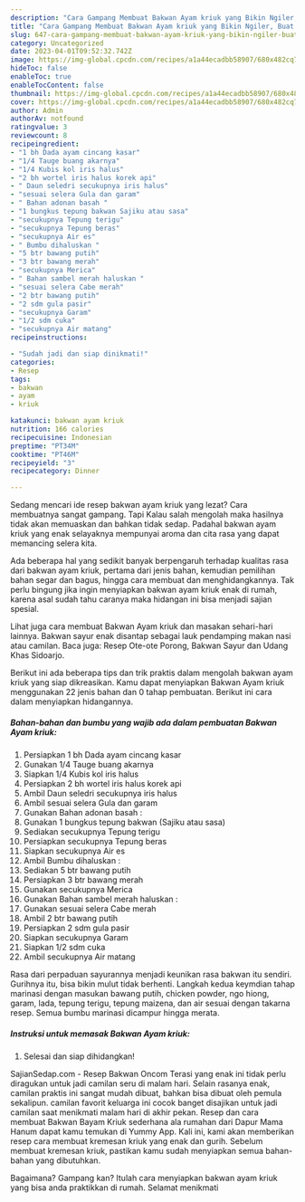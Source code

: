 ```yaml
---
description: "Cara Gampang Membuat Bakwan Ayam kriuk yang Bikin Ngiler, Buat Buka Puasa Menggugah Selera"
title: "Cara Gampang Membuat Bakwan Ayam kriuk yang Bikin Ngiler, Buat Buka Puasa Menggugah Selera"
slug: 647-cara-gampang-membuat-bakwan-ayam-kriuk-yang-bikin-ngiler-buat-buka-puasa-menggugah-selera
category: Uncategorized
date: 2023-04-01T09:52:32.742Z
image: https://img-global.cpcdn.com/recipes/a1a44ecadbb58907/680x482cq70/bakwan-ayam-kriuk-foto-resep-utama.jpg
hideToc: false
enableToc: true
enableTocContent: false
thumbnail: https://img-global.cpcdn.com/recipes/a1a44ecadbb58907/680x482cq70/bakwan-ayam-kriuk-foto-resep-utama.jpg
cover: https://img-global.cpcdn.com/recipes/a1a44ecadbb58907/680x482cq70/bakwan-ayam-kriuk-foto-resep-utama.jpg
author: Admin
authorAv: notfound
ratingvalue: 3
reviewcount: 8
recipeingredient:
- "1 bh Dada ayam cincang kasar"
- "1/4 Tauge buang akarnya"
- "1/4 Kubis kol iris halus"
- "2 bh wortel iris halus korek api"
- " Daun seledri secukupnya iris halus"
- "sesuai selera Gula dan garam"
- " Bahan adonan basah "
- "1 bungkus tepung bakwan Sajiku atau sasa"
- "secukupnya Tepung terigu"
- "secukupnya Tepung beras"
- "secukupnya Air es"
- " Bumbu dihaluskan "
- "5 btr bawang putih"
- "3 btr bawang merah"
- "secukupnya Merica"
- " Bahan sambel merah haluskan "
- "sesuai selera Cabe merah"
- "2 btr bawang putih"
- "2 sdm gula pasir"
- "secukupnya Garam"
- "1/2 sdm cuka"
- "secukupnya Air matang"
recipeinstructions:

- "Sudah jadi dan siap dinikmati!"
categories:
- Resep
tags:
- bakwan
- ayam
- kriuk

katakunci: bakwan ayam kriuk 
nutrition: 166 calories
recipecuisine: Indonesian
preptime: "PT34M"
cooktime: "PT46M"
recipeyield: "3"
recipecategory: Dinner

---
```



Sedang mencari ide resep bakwan ayam kriuk yang lezat? Cara membuatnya sangat gampang. Tapi Kalau salah mengolah maka hasilnya tidak akan memuaskan dan bahkan tidak sedap. Padahal bakwan ayam kriuk yang enak selayaknya mempunyai aroma dan cita rasa yang dapat memancing selera kita.


Ada beberapa hal yang sedikit banyak berpengaruh terhadap kualitas rasa dari bakwan ayam kriuk, pertama dari jenis bahan, kemudian pemilihan bahan segar dan bagus, hingga cara membuat dan menghidangkannya. Tak perlu bingung jika ingin menyiapkan bakwan ayam kriuk enak di rumah, karena asal sudah tahu caranya maka hidangan ini bisa menjadi sajian spesial.

Lihat juga cara membuat Bakwan Ayam kriuk dan masakan sehari-hari lainnya. Bakwan sayur enak disantap sebagai lauk pendamping makan nasi atau camilan. Baca juga: Resep Ote-ote Porong, Bakwan Sayur dan Udang Khas Sidoarjo.


Berikut ini ada beberapa tips dan trik praktis dalam mengolah bakwan ayam kriuk yang siap dikreasikan. Kamu dapat menyiapkan Bakwan Ayam kriuk menggunakan 22 jenis bahan dan 0 tahap pembuatan. Berikut ini cara dalam menyiapkan hidangannya.

<!--inarticleads1-->

##### Bahan-bahan dan bumbu yang wajib ada dalam pembuatan Bakwan Ayam kriuk:

1. Persiapkan 1 bh Dada ayam cincang kasar
1. Gunakan 1/4 Tauge buang akarnya
1. Siapkan 1/4 Kubis kol iris halus
1. Persiapkan 2 bh wortel iris halus korek api
1. Ambil  Daun seledri secukupnya iris halus
1. Ambil sesuai selera Gula dan garam
1. Gunakan  Bahan adonan basah :
1. Gunakan 1 bungkus tepung bakwan (Sajiku atau sasa)
1. Sediakan secukupnya Tepung terigu
1. Persiapkan secukupnya Tepung beras
1. Siapkan secukupnya Air es
1. Ambil  Bumbu dihaluskan :
1. Sediakan 5 btr bawang putih
1. Persiapkan 3 btr bawang merah
1. Gunakan secukupnya Merica
1. Gunakan  Bahan sambel merah haluskan :
1. Gunakan sesuai selera Cabe merah
1. Ambil 2 btr bawang putih
1. Persiapkan 2 sdm gula pasir
1. Siapkan secukupnya Garam
1. Siapkan 1/2 sdm cuka
1. Ambil secukupnya Air matang


Rasa dari perpaduan sayurannya menjadi keunikan rasa bakwan itu sendiri. Gurihnya itu, bisa bikin mulut tidak berhenti. Langkah kedua keymdian tahap marinasi dengan masukan bawang putih, chicken powder, ngo hiong, garam, lada, tepung terigu, tepung maizena, dan air sesuai dengan takarna resep. Semua bumbu marinasi dicampur hingga merata. 

<!--inarticleads2-->

##### Instruksi untuk memasak Bakwan Ayam kriuk:


1. Selesai dan siap dihidangkan!

SajianSedap.com - Resep Bakwan Oncom Terasi yang enak ini tidak perlu diragukan untuk jadi camilan seru di malam hari. Selain rasanya enak, camilan praktis ini sangat mudah dibuat, bahkan bisa dibuat oleh pemula sekalipun. camilan favorit keluarga ini cocok banget disajikan untuk jadi camilan saat menikmati malam hari di akhir pekan. Resep dan cara membuat Bakwan Bayam Kriuk sederhana ala rumahan dari Dapur Mama Hanum dapat kamu temukan di Yummy App. Kali ini, kami akan memberikan resep cara membuat kremesan kriuk yang enak dan gurih. Sebelum membuat kremesan kriuk, pastikan kamu sudah menyiapkan semua bahan-bahan yang dibutuhkan. 

Bagaimana? Gampang kan? Itulah cara menyiapkan bakwan ayam kriuk yang bisa anda praktikkan di rumah. Selamat menikmati
